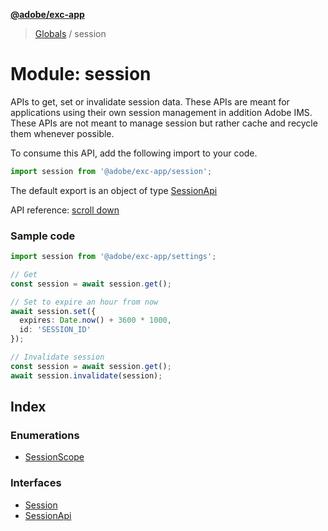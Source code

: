 **[@adobe/exc-app](../README.md)**

> [Globals](../README.md) / session

# Module: session

APIs to get, set or invalidate session data. These APIs are meant for applications using their
own session management in addition Adobe IMS. These APIs are not meant to manage session but
rather cache and recycle them whenever possible.

To consume this API, add the following import to your code.

```typescript
import session from '@adobe/exc-app/session';
```

The default export is an object of type [SessionApi](../interfaces/_session_.sessionapi.md)

API reference: [scroll down](#index)

### Sample code

``` typescript
import session from '@adobe/exc-app/settings';

// Get
const session = await session.get();

// Set to expire an hour from now
await session.set({
  expires: Date.now() + 3600 * 1000,
  id: 'SESSION_ID'
});

// Invalidate session
const session = await session.get();
await session.invalidate(session);
```

## Index

### Enumerations

* [SessionScope](../enums/session.sessionscope.md)

### Interfaces

* [Session](../interfaces/session.session-1.md)
* [SessionApi](../interfaces/session.sessionapi.md)
